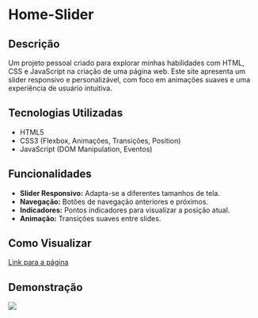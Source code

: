 # Home-Slider

## Descrição
Um projeto pessoal criado para explorar minhas habilidades com HTML, CSS e JavaScript na criação de uma página web. Este site apresenta um slider responsivo e personalizável, com foco em animações suaves e uma experiência de usuário intuitiva.

## Tecnologias Utilizadas
* HTML5
* CSS3 (Flexbox, Animações, Transições, Position)
* JavaScript (DOM Manipulation, Eventos)

## Funcionalidades
* **Slider Responsivo:** Adapta-se a diferentes tamanhos de tela.
* **Navegação:** Botões de navegação anteriores e próximos.
* **Indicadores:** Pontos indicadores para visualizar a posição atual.
* **Animação:** Transições suaves entre slides.

## Como Visualizar

<a href="https://eubrunolima.github.io/home-slider/" target="_blank">Link para a página </a>
## Demonstração
<div>
  <img src="https://github.com/user-attachments/assets/07ee8f53-da69-46a6-997c-e8bdd97ff9cd">
</div>
